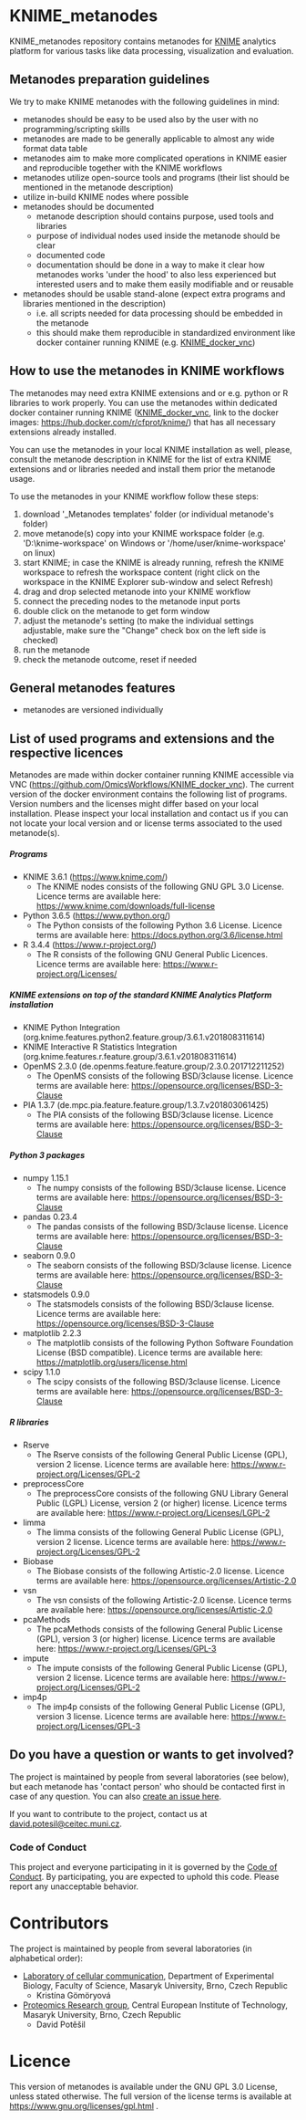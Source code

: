 # KNIME_metanodes
KNIME_metanodes repository contains metanodes for [KNIME](https://www.knime.com/) analytics platform for various tasks like data processing, visualization and evaluation.

## Metanodes preparation guidelines
We try to make KNIME metanodes with the following guidelines in mind:
- metanodes should be easy to be used also by the user with no programming/scripting skills
- metanodes are made to be generally applicable to almost any wide format data table
- metanodes aim to make more complicated operations in KNIME easier and reproducible together with the KNIME workflows
- metanodes utilize open-source tools and programs (their list should be mentioned in the metanode description) 
- utilize in-build KNIME nodes where possible
- metanodes should be documented
  - metanode description should contains purpose, used tools and libraries
  - purpose of individual nodes used inside the metanode should be clear
  - documented code
  - documentation should be done in a way to make it clear how metanodes works 'under the hood' to also less experienced but interested users and to make them easily modifiable and or reusable
- metanodes should be usable stand-alone (expect extra programs and libraries 
mentioned in the description)
  - i.e. all scripts needed for data processing should be embedded in the metanode
  - this should make them reproducible in standardized environment like docker 
  container running KNIME (e.g. [KNIME_docker_vnc](https://github.com/OmicsWorkflows/KNIME_docker_vnc))

## How to use the metanodes in KNIME workflows

The metanodes may need extra KNIME extensions and or e.g. python or R libraries to work properly. You can use the metanodes within dedicated docker container running KNIME ([KNIME_docker_vnc](https://github.com/OmicsWorkflows/KNIME_docker_vnc), link to the docker images: https://hub.docker.com/r/cfprot/knime/) that has all necessary extensions already installed. 

You can use the metanodes in your local KNIME installation as well, please, consult the metanode description in KNIME for the list of extra KNIME extensions and or libraries needed and install them prior the metanode usage. 

To use the metanodes in your KNIME workflow follow these steps:
1) download '_Metanodes templates' folder (or individual metanode's folder)
2) move metanode(s) copy into your KNIME workspace folder (e.g. 'D:\knime-workspace\' on Windows or '/home/user/knime-workspace' on linux)
3) start KNIME; in case the KNIME is already running, refresh the KNIME workspace to refresh the workspace content (right click on the workspace in the KNIME Explorer sub-window and select Refresh)
4) drag and drop selected metanode into your KNIME workflow
5) connect the preceding nodes to the metanode input ports
6) double click on the metanode to get form window
7) adjust the metanode's setting (to make the individual settings adjustable, make sure the "Change" check box on the left side is checked)
8) run the metanode
9) check the metanode outcome, reset if needed 

## General metanodes features
- metanodes are versioned individually

## List of used programs and extensions and the respective licences

Metanodes are made within docker container running KNIME accessible via VNC (https://github.com/OmicsWorkflows/KNIME_docker_vnc). The current version of the docker environment contains the following list of programs. Version numbers and the licenses might differ based on your local installation. Please inspect your local installation and contact us if you can not locate your local version and or license terms associated to the used metanode(s).

##### Programs

- KNIME 3.6.1 (https://www.knime.com/)
  - The KNIME nodes consists of the following GNU GPL 3.0 License. Licence terms are available here: https://www.knime.com/downloads/full-license
- Python 3.6.5 (https://www.python.org/)
  - The Python consists of the following Python 3.6 License. Licence terms are available here: https://docs.python.org/3.6/license.html
- R 3.4.4 (https://www.r-project.org/)
  - The R consists of the following GNU General Public Licences. Licence terms are available here: https://www.r-project.org/Licenses/

##### KNIME extensions on top of the standard KNIME Analytics Platform installation

- KNIME Python Integration (org.knime.features.python2.feature.group/3.6.1.v201808311614)
- KNIME Interactive R Statistics Integration (org.knime.features.r.feature.group/3.6.1.v201808311614)
- OpenMS 2.3.0 (de.openms.feature.feature.group/2.3.0.201712211252)
    - The OpenMS consists of the following BSD/3clause license. Licence terms are available here: https://opensource.org/licenses/BSD-3-Clause
- PIA 1.3.7 (de.mpc.pia.feature.feature.group/1.3.7.v201803061425)
    - The PIA consists of the following BSD/3clause license. Licence terms are available here: https://opensource.org/licenses/BSD-3-Clause

##### Python 3 packages
- numpy 1.15.1
    - The numpy consists of the following BSD/3clause license. Licence terms are available here: https://opensource.org/licenses/BSD-3-Clause
- pandas 0.23.4
    - The pandas consists of the following BSD/3clause license. Licence terms are available here: https://opensource.org/licenses/BSD-3-Clause
- seaborn 0.9.0
    - The seaborn consists of the following BSD/3clause license. Licence terms are available here: https://opensource.org/licenses/BSD-3-Clause
- statsmodels 0.9.0
    - The statsmodels consists of the following BSD/3clause license. Licence terms are available here: https://opensource.org/licenses/BSD-3-Clause
- matplotlib 2.2.3
    - The matplotlib consists of the following Python Software Foundation License (BSD compatible). Licence terms are available here: https://matplotlib.org/users/license.html
- scipy 1.1.0
    - The scipy consists of the following BSD/3clause license. Licence terms are available here: https://opensource.org/licenses/BSD-3-Clause

##### R libraries

- Rserve
    - The Rserve consists of the following General Public License (GPL), version 2 license. Licence terms are available here: https://www.r-project.org/Licenses/GPL-2
- preprocessCore
    - The preprocessCore consists of the following GNU Library General Public (LGPL) License, version 2 (or higher) license. Licence terms are available here: https://www.r-project.org/Licenses/LGPL-2
- limma
    - The limma consists of the following General Public License (GPL), version 2 license. Licence terms are available here: https://www.r-project.org/Licenses/GPL-2
- Biobase
    - The Biobase consists of the following Artistic-2.0 license. Licence terms are available here: https://opensource.org/licenses/Artistic-2.0
- vsn
    - The vsn consists of the following Artistic-2.0 license. Licence terms are available here: https://opensource.org/licenses/Artistic-2.0
- pcaMethods
    - The pcaMethods consists of the following General Public License (GPL), version 3 (or higher) license. Licence terms are available here: https://www.r-project.org/Licenses/GPL-3
- impute
    - The impute consists of the following General Public License (GPL), version 2 license. Licence terms are available here: https://www.r-project.org/Licenses/GPL-2
- imp4p
    - The imp4p consists of the following General Public License (GPL), version 3 license. Licence terms are available here: https://www.r-project.org/Licenses/GPL-3

## Do you have a question or wants to get involved?
The project is maintained by people from several laboratories (see below), but each metanode has 'contact person' who should be contacted first in case of any question. You can also [create an issue here](https://github.com/OmicsWorkflows/KNIME_metanodes/issues/new).

If you want to contribute to the project, contact us at david.potesil@ceitec.muni.cz.

### Code of Conduct
This project and everyone participating in it is governed by the [Code of Conduct](../blob/master/code-of-conduct.md). By participating, you are expected to uphold this code. Please report any unacceptable behavior.

# Contributors

The project is maintained by people from several laboratories (in alphabetical order):
- [Laboratory of cellular communication](http://www.sci.muni.cz/bryjalab/), Department of Experimental Biology, Faculty of Science, Masaryk University, Brno, Czech Republic 
  - Kristína Gömöryová
- [Proteomics Research group](https://www.ceitec.eu/proteomics-zbynek-zdrahal/rg49), Central European Institute of Technology, Masaryk University, Brno, Czech Republic
  - David Potěšil

# Licence
This version of metanodes is available under the GNU GPL 3.0 License, unless stated otherwise. The full version of the license terms is available at https://www.gnu.org/licenses/gpl.html .